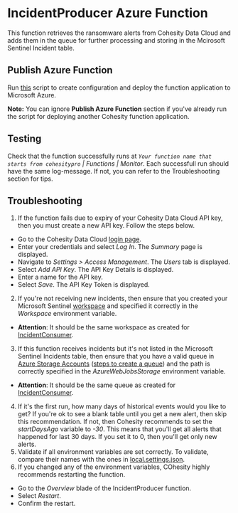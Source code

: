 # IncidentProducer Azure Function
This function retrieves the ransomware alerts from Cohesity Data Cloud and adds them in the queue for further processing and storing in the Mcirosoft Sentinel Incident table.

## Publish Azure Function
Run [this](https://github.com/Azure/Azure-Sentinel/tree/master/Solutions/CohesitySecurity/Data%20Connectors/Helios2Sentinel/azuredeploy.json.sh) script to create configuration and deploy the function application to Microsoft Azure.

**Note:** You can ignore **Publish Azure Function** section if you've already run the script for deploying another Cohesity function application. 

## Testing
Check that the function successfully runs at  _``Your function name that starts from cohesitypro`` | Functions | Monitor_. Each successfull run should have the same  log-message. If not, you can refer to the Troubleshooting section for tips.

## Troubleshooting
1. If the function fails due to expiry of your Cohesity Data Cloud API key, then you must create a new API key. Follow the steps below.
* Go to the Cohesity Data Cloud [login page](https://helios.cohesity.com/login).
* Enter your credentials and select _Log In_. The _Summary_ page is displayed.
* Navigate to _Settings > Access Management_. The _Users_ tab is displayed.
* Select _Add API Key_. The API Key Details is displayed.
* Enter a name for the API key.
* Select _Save_. The API Key Token is displayed.
2. If you're not receiving new incidents, then ensure that you created your Microsoft Sentinel [workspace](https://portal.azure.com/#view/HubsExtension/BrowseResource/resourceType/microsoft.securityinsightsarg%2Fsentinel) and specified it correctly in the _Workspace_ environment variable.
* __Attention__: It should be the same workspace as created for [IncidentConsumer](https://github.com/Azure/Azure-Sentinel/tree/master/Solutions/CohesitySecurity/Data%20Connectors/Helios2Sentinel/IncidentConsumer#readme).
3. If this function receives incidents but it's not listed in the Microsoft Sentinel Incidents table, then ensure that you have a valid queue in [Azure Storage Accounts](https://portal.azure.com/#view/HubsExtension/BrowseResource/resourceType/Microsoft.Storage%2FStorageAccounts) ([steps to create a queue](https://learn.microsoft.com/azure/storage/queues/storage-quickstart-queues-portal)) and the path is correctly specified in the _AzureWebJobsStorage_ environment variable.
* __Attention__: It should be the same queue as created for [IncidentConsumer](https://github.com/Azure/Azure-Sentinel/tree/master/Solutions/CohesitySecurity/Data%20Connectors/Helios2Sentinel/IncidentConsumer#readme).
4. If it's the first run, how many days of historical events would you like to get? If you're ok to see a blank table until you get a new alert, then skip this recommendation. If not, then Cohesity recommends to set the _startDaysAgo_ variable to _-30_. This means that you'll get all alerts that happened for last 30 days. If you set it to 0, then you'll get only new alerts.
5. Validate if all environment variables are set correctly. To validate, compare their names with the ones in [local.settings.json](https://github.com/Azure/Azure-Sentinel/blob/master/Solutions/CohesitySecurity/Data%20Connectors/Helios2Sentinel/IncidentProducer/local.settings.json).
6. If you changed any of the environment variables, COhesity highly recommends restarting the function.
* Go to the _Overview_ blade of the IncidentProducer function.
* Select _Restart_.
* Confirm the restart.
